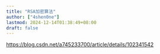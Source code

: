 ```yaml
---
title: "RSA加密算法"
author: ["4shen0ne"]
lastmod: 2024-12-14T01:38:49+08:00
draft: false
---
```


<https://blog.csdn.net/a745233700/article/details/102341542>
